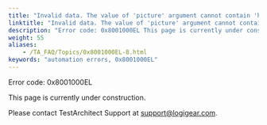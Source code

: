 ```yaml
--- 
title: "Invalid data. The value of 'picture' argument cannot contain 'high ASCII' characters or any of the following character:\\\\\\\\/:\\*?\\\\'&\\#60;&\\#62;\\|\\#=\\[\\];%%."
linktitle: "Invalid data. The value of 'picture' argument cannot contain 'high ASCII' characters or any of the following character:\\\\\\\\/:\\*?\\\\'&\\#60;&\\#62;\\|\\#=\\[\\];%%."
description: "Error code: 0x8001000EL This page is currently under construction. Please contact TestArchitect Support at support@logigear.com ."
weight: 55
aliases: 
    - /TA_FAQ/Topics/0x8001000EL-8.html
keywords: "automation errors, 0x8001000EL"
---
```


Error code: 0x8001000EL

This page is currently under construction.

Please contact TestArchitect Support at [support@logigear.com](mailto:support@logigear.com).




